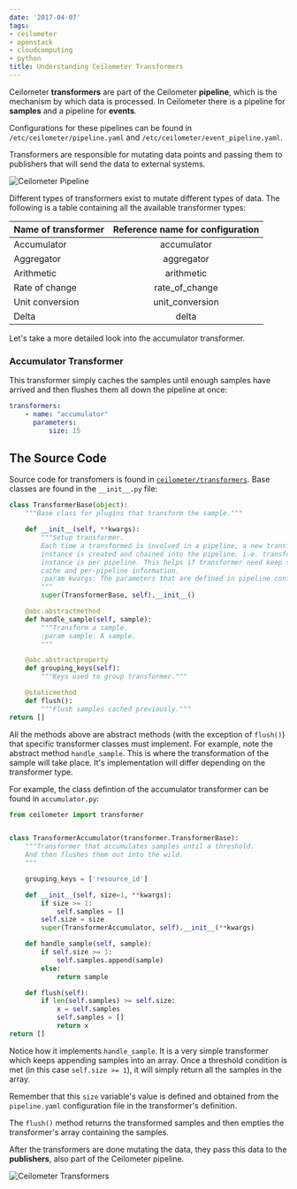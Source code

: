 ```yaml
---
date: '2017-04-07'
tags:
- ceilometer
- openstack
- cloudcomputing
- python
title: Understanding Ceilometer Transformers
---
```


Ceilometer **transformers** are part of the Ceilometer **pipeline**, which is the mechanism by which data is processed. In Ceilometer there is a pipeline for **samples** and a pipeline for **events**.

Configurations for these pipelines can be found in `/etc/ceilometer/pipeline.yaml` and `/etc/ceilometer/event_pipeline.yaml`.

Transformers are responsible for mutating data points and passing them to publishers that will send the data to external systems.

![Ceilometer Pipeline](https://docs.openstack.org/developer/ceilometer/_images/3-Pipeline.png)

Different types of transformers exist to mutate different types of data. The following is a table containing all the available transformer types:

| Name of transformer | Reference name for configuration |
|:--------------------|:--------------------------------:|
| Accumulator | accumulator |
| Aggregator | aggregator |
| Arithmetic | arithmetic |
| Rate of change | rate_of_change |
| Unit conversion | unit_conversion |
| Delta | delta |

Let's take a more detailed look into the accumulator transformer.

<!--more-->

### Accumulator Transformer

This transformer simply caches the samples until enough samples have arrived and then flushes them all down the pipeline at once:

```yaml
transformers:
    - name: "accumulator"
      parameters:
          size: 15
```

## The Source Code

Source code for transfomers is found in [`ceilometer/transformers`](https://github.com/openstack/ceilometer/tree/master/ceilometer/transformer). Base classes are found in the `__init__.py` file:

```python
class TransformerBase(object):
    """Base class for plugins that transform the sample."""

    def __init__(self, **kwargs):
        """Setup transformer.
        Each time a transformed is involved in a pipeline, a new transformer
        instance is created and chained into the pipeline. i.e. transformer
        instance is per pipeline. This helps if transformer need keep some
        cache and per-pipeline information.
        :param kwargs: The parameters that are defined in pipeline config file.
        """
        super(TransformerBase, self).__init__()

    @abc.abstractmethod
    def handle_sample(self, sample):
        """Transform a sample.
        :param sample: A sample.
        """

    @abc.abstractproperty
    def grouping_keys(self):
        """Keys used to group transformer."""

    @staticmethod
    def flush():
        """Flush samples cached previously."""
return []
```

All the methods above are abstract methods (with the exception of `flush()`) that specific transformer classes must implement. For example, note the abstract method `handle_sample`. This is where the transformation of the sample will take place. It's implementation will differ depending on the transformer type.

For example, the class defintion of the accumulator transformer can be found in `accumulator.py`:

```python
from ceilometer import transformer


class TransformerAccumulator(transformer.TransformerBase):
    """Transformer that accumulates samples until a threshold.
    And then flushes them out into the wild.
    """

    grouping_keys = ['resource_id']

    def __init__(self, size=1, **kwargs):
        if size >= 1:
            self.samples = []
        self.size = size
        super(TransformerAccumulator, self).__init__(**kwargs)

    def handle_sample(self, sample):
        if self.size >= 1:
            self.samples.append(sample)
        else:
            return sample

    def flush(self):
        if len(self.samples) >= self.size:
            x = self.samples
            self.samples = []
            return x
return []
```

Notice how it implements `handle_sample`. It is a very simple transformer which keeps appending samples into an array. Once a threshold condition is met (in this case `self.size >= 1`), it will simply return all the samples in the array.

Remember that this `size` variable's value is defined and obtained from the `pipeline.yaml` configuration file in the transformer's definition.

The `flush()` method returns the transformed samples and then empties the transformer's array containing the samples.

After the transformers are done mutating the data, they pass this data to the **publishers**, also part of the Ceilometer pipeline.

![Ceilometer Transformers](https://docs.openstack.org/developer/ceilometer/_images/4-Transformer.png)